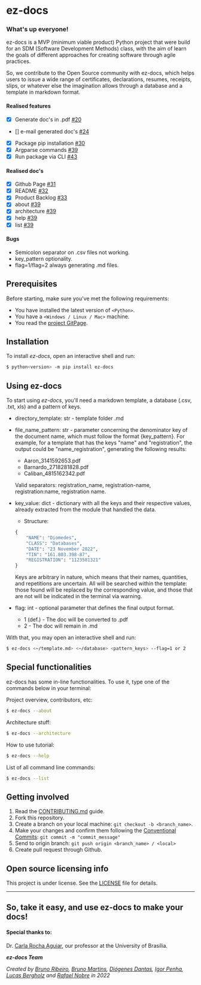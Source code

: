 # ez-docs

### What's up everyone!

ez-docs is a MVP (minimum viable product) Python project that were build for an SDM (Software Development Methods) class, with the aim of learn the goals of different approaches for creating software through agile practices.

So, we contribute to the Open Source community with ez-docs, which helps users to issue a wide range of certificates, declarations, resumes, receipts, slips, or whatever else the imagination allows through a database and a template in markdown format.

#### Realised features

- [x] Generate doc's in .pdf [#20](https://github.com/fga-eps-mds/2022-2-ez-docs/issues/20)
- [] e-mail generated doc's [#24](https://github.com/fga-eps-mds/2022-2-ez-docs/issues/24)
- [x] Package pip installation [#30](https://github.com/fga-eps-mds/2022-2-ez-docs/issues/30)
- [x] Argparse commands [#39](https://github.com/fga-eps-mds/2022-2-ez-docs/issues/39)
- [x] Run package via CLI [#43](https://github.com/fga-eps-mds/2022-2-ez-docs/issues/43)

#### Realised doc's

- [x] Github Page [#31](https://github.com/fga-eps-mds/2022-2-ez-docs/issues/31)
- [x] README [#32](https://github.com/fga-eps-mds/2022-2-ez-docs/issues/32)
- [x] Product Backlog [#33](https://github.com/fga-eps-mds/2022-2-ez-docs/issues/33)
- [x] about [#39](https://github.com/fga-eps-mds/2022-2-ez-docs/issues/39)
- [x] architecture [#39](https://github.com/fga-eps-mds/2022-2-ez-docs/issues/39)
- [x] help [#39](https://github.com/fga-eps-mds/2022-2-ez-docs/issues/39)
- [x] list [#39](https://github.com/fga-eps-mds/2022-2-ez-docs/issues/39)

#### Bugs

* Semicolon separator on .csv files not working.
* key_pattern optionality.
* flag=1/flag=2 always generating .md files.

## Prerequisites

Before starting, make sure you've met the following requirements:
* You have installed the latest version of `<Python>`.
* You have a `<Windows / Linux / Mac>` machine.
* You read the [project GitPage](https://fga-eps-mds.github.io/2022-2-ez-docs/index.html).


## Installation

To install *ez-docs*, open an interactive shell and run:
```bash
$ python<version> -m pip install ez-docs
```

## Using ez-docs

To start using *ez-docs*, you'll need a markdown template, a database (.csv, .txt, xls) and a pattern of keys.

* directory_template: str - template folder .md
* file_name_pattern: str - parameter concerning the denominator key of the document name, which must follow the format {key_pattern}.
For example, for a template that has the keys "name" and "registration", the output could be "name_registration", generating the following results:
    - Aaron_3141592653.pdf
    - Barnardo_2718281828.pdf
    - Caliban_4815162342.pdf

    Valid separators: registration_name, registration-name, registration:name, registration name.
* key_value: dict - dictionary with all the keys and their respective values, already extracted from the module that handled
	the data.
    - Structure:
    ```python
    {
        "NAME": "Diomedes",
        "CLASS": "Databases",
        "DATE": "23 November 2022",
        "TIN": "161.803.398-87",
        "REGISTRATION": "1123581321"
    }
    ```
    Keys are arbitrary in nature, which means that their names, quantities, and repetitions are uncertain. All will be searched within the template: those found will be replaced by the corresponding value, and those that are not will be indicated in the terminal via warning.
* flag: int - optional parameter that defines the final output format.
    - 1 (def.) - The doc will be converted to .pdf
    - 2 - The doc will remain in .md

With that, you may open an interactive shell and run:
```bash
$ ez-docs <~/template.md> <~/database> <pattern_keys> --flag=1 or 2
```

## Special functionalities

ez-docs has some in-line functionalities. To use it, type one of the commands below in your terminal:

Project overview, contributors, etc:
```bash
$ ez-docs --about
```

Architecture stuff:
```bash
$ ez-docs --architecture
```

How to use tutorial:
```bash
$ ez-docs --help
```

List of all command line commands:
```bash
$ ez-docs --list
```

## Getting involved
1. Read the [CONTRIBUTING.md](docs/CONTRIBUTING.md) guide.
2. Fork this repository.
3. Create a branch on your local machine: `git checkout -b <branch_name>`.
4. Make your changes and confirm them following the [Conventional Commits](https://www.conventionalcommits.org/en/v1.0.0/): `git commit -m "commit_message"`
5. Send to origin branch: `git push origin <branch_name> / <local>`
6. Create pull request through Github.


## Open source licensing info

This project is under license. See the [LICENSE](LICENSE) file for details.

---
## So, take it easy, and use ez-docs to make your docs!

#### Special thanks to:
Dr. [Carla Rocha Aguiar](https://github.com/RochaCarla), our professor at the University of Brasília.

**_ez-docs Team_**  

*Created by [Bruno Ribeiro](https://github.com/BrunoRiibeiro), [Bruno Martins](https://github.com/gitbmvb), [Diógenes Dantas](https://github.com/diogjunior100), [Igor Penha](https://github.com/igorpenhaa), [Lucas Bergholz](https://github.com/LucasBergholz) and [Rafael Nobre](https://github.com/RafaelN0bre) in 2022*
